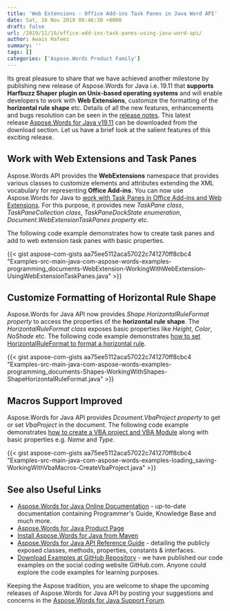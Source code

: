 ```yaml
---
title: 'Web Extensions - Office Add-ins Task Panes in Java Word API'
date: Sat, 16 Nov 2019 08:46:30 +0000
draft: false
url: /2019/11/16/office-add-ins-task-panes-using-java-word-api/
author: Awais Hafeez
summary: ''
tags: []
categories: ['Aspose.Words Product Family']
---
```


Its great pleasure to share that we have achieved another milestone by publishing new release of Aspose.Words for Java i.e. 19.11 that **supports Harfbuzz Shaper plugin on Unix-based operating systems** and will enable developers to work with **Web Extensions**, customize the formatting of the **horizontal rule shape** etc. Details of all the new features, enhancements and bugs resolution can be seen in the [release notes][1]. This latest release [Aspose.Words for Java v19.11][2] can be downloaded from the download section. Let us have a brief look at the salient features of this exciting release.  

## Work with Web Extensions and Task Panes

Aspose.Words API provides the **WebExtensions** namespace that provides various classes to customize elements and attributes extending the XML vocabulary for representing **Office Add-ins**. You can now use Aspose.Words for Java to [work with Task Panes in Office Add-ins and Web Extensions][3]. For this purpose, it provides new _TaskPane class_, _TaskPaneCollection class_, _TaskPaneDockState enumeration_, _Document.WebExtensionTaskPanes property_ etc.

The following code example demonstrates how to create task panes and add to web extension task panes with basic properties.

{{< gist aspose-com-gists aa75ee5112aca57022c741270ff8cbc4 "Examples-src-main-java-com-aspose-words-examples-programming_documents-WebExtension-WorkingWithWebExtension-UsingWebExtensionTaskPanes.java" >}}

## Customize Formatting of Horizontal Rule Shape

Aspose.Words for Java API now provides _Shape.HorizontalRuleFormat property_ to access the properties of the **horizontal rule shape**. The _HorizontalRuleFormat class_ exposes basic properties like _Height_, _Color_, _NoShade_ etc. The following code example demonstrates [how to set HorizontalRuleFormat to format a horizontal rule][4].

{{< gist aspose-com-gists aa75ee5112aca57022c741270ff8cbc4 "Examples-src-main-java-com-aspose-words-examples-programming_documents-Shapes-WorkingWithShapes-ShapeHorizontalRuleFormat.java" >}}

## Macros Support Improved

Aspose.Words for Java API provides _Dcoument.VbaProject property_ to get or set _VbaProject_ in the document. The following code example demonstrates [how to create a VBA project and VBA Module][5] along with basic properties e.g. _Name_ and _Type_.

{{< gist aspose-com-gists aa75ee5112aca57022c741270ff8cbc4 "Examples-src-main-java-com-aspose-words-examples-loading_saving-WorkingWithVbaMacros-CreateVbaProject.java" >}}

## See also Useful Links

*   [Aspose.Words for Java Online Documentation][6] - up-to-date documentation containing Programmer's Guide, Knowledge Base and much more.
*   [Aspose.Words for Java Product Page][7]
*   [Install Aspose.Words for Java from Maven][8]
*   [Aspose.Words for Java API Reference Guide][9] - detailing the publicly exposed classes, methods, properties, constants & interfaces.
*   [Download Examples at GitHub Repository][10] - we have published our code examples on the social coding website GitHub.com. Anyone could explore the code examples for learning purposes.

Keeping the Aspose tradition, you are welcome to shape the upcoming releases of Aspose.Words for Java API by posting your suggestions and concerns in the [Aspose.Words for Java Support Forum][11].




[1]: https://docs.aspose.com/display/wordsjava/Aspose.Words+for+Java+19.11+Release+Notes
[2]: https://downloads.aspose.com/words/java/new-releases/aspose.words-for-java-19.11/
[3]: https://docs.aspose.com/display/wordsjava/Working+with+Web+Extensions
[4]: https://docs.aspose.com/display/wordsjava/Working+with+Shapes#WorkingwithShapes-HorizontalRuleFormat
[5]: https://docs.aspose.com/display/wordsjava/Working+with+VBA+Macros#WorkingwithVBAMacros-CreatingaVBAProject
[6]: https://docs.aspose.com/display/wordsjava/Home
[7]: https://products.aspose.com/words/java
[8]: https://repository.aspose.com/webapp/#/artifacts/browse/tree/General/repo/com/aspose/aspose-words
[9]: https://apireference.aspose.com/java/words
[10]: https://github.com/aspose-words/Aspose.Words-for-Java
[11]: https://forum.aspose.com/c/words




